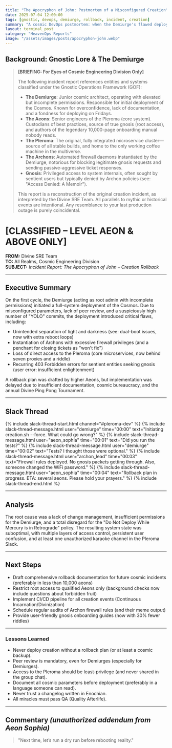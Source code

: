 ```yaml
---
title: "The Apocryphon of John: Postmortem of a Misconfigured Creation"
date: 2025-07-04 12:00:00
tags: [gnostic, devops, demiurge, rollback, incident, creation]
summary: "A cosmic DevOps postmortem: when the Demiurge's flawed deployment required a rollback plan for all of creation."
layout: terminal_post
category: "HeavenOps Reports"
image: "/assets/images/posts/apocryphon-john.webp"
---
```


## Background: Gnostic Lore & The Demiurge

> **[BRIEFING: For Eyes of Cosmic Engineering Division Only]**
> 
> The following incident report references entities and systems classified under the Gnostic Operations Framework (GOF):
> 
> - **The Demiurge**: Junior cosmic architect, operating with elevated but incomplete permissions. Responsible for initial deployment of the Cosmos. Known for overconfidence, lack of documentation, and a fondness for deploying on Fridays.
 > - **The Aeons**: Senior engineers of the Pleroma (core system). Custodians of best practices, source of true gnosis (root access), and authors of the legendary 10,000-page onboarding manual nobody reads.
 > - **The Pleroma**: The original, fully integrated microservice cluster—source of all stable builds, and home to the only working coffee machine in the multiverse.
 > - **The Archons**: Automated firewall daemons instantiated by the Demiurge, notorious for blocking legitimate gnosis requests and sending passive-aggressive ticket responses.
 > - **Gnosis**: Privileged access to system internals, often sought by sentient users but typically denied by Archon policies (see: "Access Denied: A Memoir").
> 
> This report is a reconstruction of the original creation incident, as interpreted by the Divine SRE Team. All parallels to mythic or historical events are intentional. Any resemblance to your last production outage is purely coincidental.

# [CLASSIFIED – LEVEL AEON & ABOVE ONLY]
**FROM:** Divine SRE Team   
**TO:** All Realms, Cosmic Engineering Division   
**SUBJECT:** *Incident Report: The Apocryphon of John – Creation Rollback*

---

## Executive Summary
On the first cycle, the Demiurge (acting as root admin with incomplete permissions) initiated a full-system deployment of the Cosmos. Due to misconfigured parameters, lack of peer review, and a suspiciously high number of "YOLO" commits, the deployment introduced critical flaws, including:

- Unintended separation of light and darkness (see: dual-boot issues, now with extra reboot loops)
- Instantiation of Archons with excessive firewall privileges (and a penchant for closing tickets as "won't fix")
- Loss of direct access to the Pleroma (core microservices, now behind seven proxies and a riddle)
- Recurring 403 Forbidden errors for sentient entities seeking gnosis (user error: insufficient enlightenment)

A rollback plan was drafted by higher Aeons, but implementation was delayed due to insufficient documentation, cosmic bureaucracy, and the annual Divine Ping Pong Tournament.

---

## Slack Thread

{% include slack-thread-start.html channel="#pleroma-dev" %}
{% include slack-thread-message.html user="demiurge" time="00:00" text="Initiating creation.sh --force. What could go wrong?" %}
{% include slack-thread-message.html user="aeon_sophia" time="00:01" text="Did you run the tests?" %}
{% include slack-thread-message.html user="demiurge" time="00:02" text="Tests? I thought those were optional." %}
{% include slack-thread-message.html user="archon_lead" time="00:03" text="Firewall rules deployed. No gnosis packets getting through. Also, someone changed the WiFi password." %}
{% include slack-thread-message.html user="aeon_sophia" time="00:04" text="Rollback plan in progress. ETA: several aeons. Please hold your prayers." %}
{% include slack-thread-end.html %}

---

## Analysis
The root cause was a lack of change management, insufficient permissions for the Demiurge, and a total disregard for the "Do Not Deploy While Mercury is in Retrograde" policy. The resulting system state was suboptimal, with multiple layers of access control, persistent user confusion, and at least one unauthorized karaoke channel in the Pleroma Slack.

---

## Next Steps
- Draft comprehensive rollback documentation for future cosmic incidents (preferably in less than 10,000 aeons)
- Restrict root access to qualified Aeons only (background checks now include questions about forbidden fruit)
- Implement CI/CD pipeline for all creation events (Continuous Incarnation/Divinization)
- Schedule regular audits of Archon firewall rules (and their meme output)
- Provide user-friendly gnosis onboarding guides (now with 30% fewer riddles)

---

### Lessons Learned
<div class="lessons-learned">
  <ul>
    <li>Never deploy creation without a rollback plan (or at least a cosmic backup).</li>
    <li>Peer review is mandatory, even for Demiurges (especially for Demiurges).</li>
    <li>Access to the Pleroma should be least-privilege (and never shared in the group chat).</li>
    <li>Document all cosmic parameters before deployment (preferably in a language someone can read).</li>
    <li>Never trust a changelog written in Enochian.</li>
    <li>All miracles must pass QA (Quality Afterlife).</li>
  </ul>
</div>

---

## Commentary *(unauthorized addendum from Aeon Sophia)*
> "Next time, let’s run a dry run before rebooting reality."
